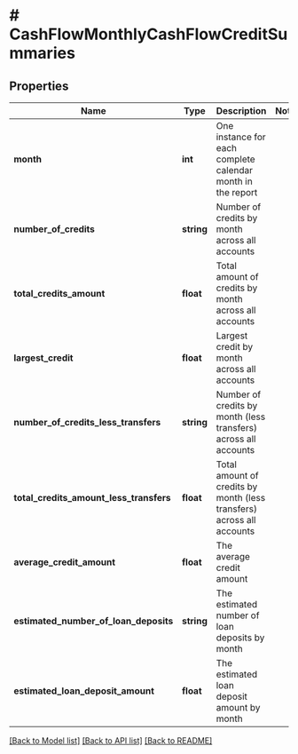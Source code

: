 # # CashFlowMonthlyCashFlowCreditSummaries

## Properties

Name | Type | Description | Notes
------------ | ------------- | ------------- | -------------
**month** | **int** | One instance for each complete calendar month in the report |
**number_of_credits** | **string** | Number of credits by month across all accounts |
**total_credits_amount** | **float** | Total amount of credits by month across all accounts |
**largest_credit** | **float** | Largest credit by month across all accounts |
**number_of_credits_less_transfers** | **string** | Number of credits by month (less transfers) across all accounts |
**total_credits_amount_less_transfers** | **float** | Total amount of credits by month (less transfers) across all accounts |
**average_credit_amount** | **float** | The average credit amount |
**estimated_number_of_loan_deposits** | **string** | The estimated number of loan deposits by month |
**estimated_loan_deposit_amount** | **float** | The estimated loan deposit amount by month |

[[Back to Model list]](../../README.md#models) [[Back to API list]](../../README.md#endpoints) [[Back to README]](../../README.md)
